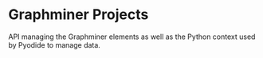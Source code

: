 # Graphminer Projects

API managing the Graphminer elements as well as the Python context used by Pyodide to manage data.

